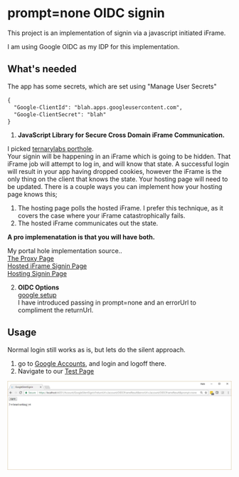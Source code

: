 # prompt=none OIDC signin  
This project is an implementation of signin via a javascript initiated iFrame.  

I am using Google OIDC as my IDP for this implementation.  

## What's needed  

The app has some secrets, which are set using "Manage User Secrets"    
```
{
  "Google-ClientId": "blah.apps.googleusercontent.com",
  "Google-ClientSecret": "blah"
}
```

1. **JavaScript Library for Secure Cross Domain iFrame Communication.**  

I picked [ternarylabs porthole](https://ternarylabs.github.io/porthole/).  
Your signin will be happening in an iFrame which is going to be hidden.  That iFrame job will attempt to log in, and will know that state.  A successful login will result in your app having dropped cookies, however the iFrame is the only thing on the client that knows the state.  Your hosting page will need to be updated.  There is a couple ways you can implement how your hosting page knows this;
1. The hosting page polls the hosted iFrame.  I prefer this technique, as it covers the case where your iFrame catastrophically fails.
2. The hosted iFrame communicates out the state.

**A pro implemenatation is that you will have both.**  

My portal hole implementation source..  
[The Proxy Page](Pages/Account/iFrameProxy.cshtml)  
[Hosted iFrame Signin Page](Pages/Account/OIDCIFrameResult.cshtml)  
[Hosting Signin Page](Pages/Account/GoogleSilentSignin.cshtml)  


2. **OIDC Options**  
[google setup](InMemory/InMemoryIdentityServiceCollectionExtensions.cs)  
I have introduced passing in prompt=none and an errorUrl to compliment the returnUrl.  


## Usage  
Normal login still works as is, but lets do the silent approach.  

1. go to [Google Accounts](https://myaccount.google.com/), and login and logoff there.  
2. Navigate to our [Test Page](https://localhost:44351/Account/GoogleSilentSignin?returnUrl=/account/OIDCIFrameResult&errorUrl=/account/OIDCIFrameResult&prompt=none)  

![Screenshot](Signin-page.jpg)



